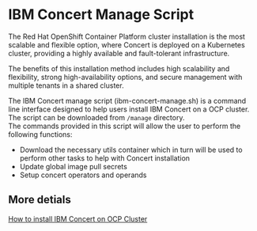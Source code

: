 # IBM  Concert Manage Script

The Red Hat OpenShift Container Platform cluster installation is the most scalable and flexible option, where Concert is deployed on a Kubernetes cluster, providing a highly available and fault-tolerant infrastructure.

The benefits of this installation method includes high scalability and flexibility, strong high-availability options, and secure management with multiple tenants in a shared cluster.

The IBM Concert manage script (ibm-concert-manage.sh) is a command line interface designed to help users install IBM Concert on a OCP cluster. The script can be downloaded from `/manage` directory. <br>
The commands provided in this script will allow the user to perform the following functions:
- Download the necessary utils container which in turn will be used to perform other tasks to help with Concert installation
- Update global image pull secrets
- Setup concert operators and operands

## More detials 
[How to install IBM Concert on OCP Cluster](https://www.ibm.com/docs/en/concert?topic=premises-installing-concert-openshift)


